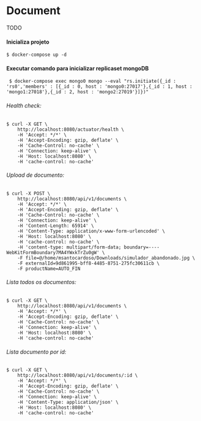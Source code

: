 # Document

TODO 

#### Inicializa projeto

    $ docker-compose up -d

#### Executar comando para inicializar replicaset mongoDB

     $ docker-compose exec mongo0 mongo --eval "rs.initiate({_id : 'rs0','members' : [{_id : 0, host : 'mongo0:27017'},{_id : 1, host : 'mongo1:27018'},{_id : 2, host : 'mongo2:27019'}]})"

###### Health check:

    $ curl -X GET \
        http://localhost:8080/actuator/health \
        -H 'Accept: */*' \
        -H 'Accept-Encoding: gzip, deflate' \
        -H 'Cache-Control: no-cache' \
        -H 'Connection: keep-alive' \
        -H 'Host: localhost:8080' \
        -H 'cache-control: no-cache'

###### Upload de documento:

    $ curl -X POST \
        http://localhost:8080/api/v1/documents \
        -H 'Accept: */*' \
        -H 'Accept-Encoding: gzip, deflate' \
        -H 'Cache-Control: no-cache' \
        -H 'Connection: keep-alive' \
        -H 'Content-Length: 65914' \
        -H 'Content-Type: application/x-www-form-urlencoded' \
        -H 'Host: localhost:8080' \
        -H 'cache-control: no-cache' \
        -H 'content-type: multipart/form-data; boundary=----WebKitFormBoundary7MA4YWxkTrZu0gW' \
        -F file=@/home/msantocardoso/Downloads/simulador_abandonado.jpg \
        -F externalId=9d861995-bff8-4485-8751-275fc30611cb \
        -F productName=AUTO_FIN

###### Lista todos os documentos:

    $ curl -X GET \
        http://localhost:8080/api/v1/documents \
        -H 'Accept: */*' \
        -H 'Accept-Encoding: gzip, deflate' \
        -H 'Cache-Control: no-cache' \
        -H 'Connection: keep-alive' \
        -H 'Host: localhost:8080' \
        -H 'cache-control: no-cache'

###### Lista documento por id:

    $ curl -X GET \
        http://localhost:8080/api/v1/documents/:id \
        -H 'Accept: */*' \
        -H 'Accept-Encoding: gzip, deflate' \
        -H 'Cache-Control: no-cache' \
        -H 'Connection: keep-alive' \
        -H 'Content-Type: application/json' \
        -H 'Host: localhost:8080' \
        -H 'cache-control: no-cache'
